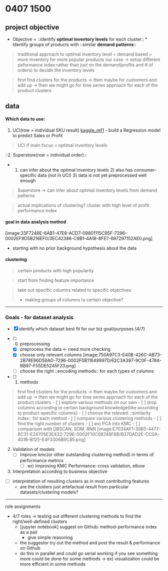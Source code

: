 # 0407 1500

## project objective
* Objective = ::identify **optimal inventory levels** for each cluster::
		* Identify groups of products with ::similar **demand patterns**::
> traditional approach to optimal inventory level = demand based = more inventory for more popular products
> our case -> setup different peformance index rather than just on the demand(profits and # of orders) to decide the inventory levels

> first find clusters for the products 
> -> then maybe for customers and add up 
> -> then we might go for time series approach for each of the product clusters

## data 
#### Which data to use: 
1. UCI(row = individual SKU result) 
[kaggle_ref1](https://www.kaggle.com/code/seifmohmed/end-to-end-data-science-project-part-1-analysis) -  build a Regression model to predict Sales or Profit
> UCI if main focus = optimal inventory levels

::2. Superstore(row = individual order)::
- 1) can infer about the optimal inventory levels 2) also has consumer-specific data (not in UCI) 3) data is not yet preprocessed well enough 
> Superstore -> can infer about optimal inventory levels from demand patterns

> actual implications of clustering?
> cluster with high level of profit performance index

#### goal in data analysis method
[image:33F7248E-6AB1-47E8-ACD7-09801115C95F-7296-0002EF9D5B216EF0/3EC42386-C9B1-4A18-8FE7-697297152AE0.png]
- starting with no prior background hypothesis about the data
#### clustering
> certain products with high popularity

> start from finding feature importance

> take out specific columns related to specific objectives
> - making groups of columns to certain objective?

---
### Goals - for dataset analysis
- [x] identify which dataset best fit for our biz goal/purposes  (4/7)

- [ ] 0. preprocessing
	- [x] preprocess the data <- need more checking
	- [x] choose only relevant columns
[image:750A97C3-E40B-426C-AB73-2B78E96D59AD-7296-0002F0B11649997D/62C3A397-9C0F-4784-BB97-F55DE5245F23.png]
	- [ ] choose the right ::encoding methods:: for each types of columns

- [ ] 1. methods
> first find clusters for the products 
> -> then maybe for customers and add up 
> -> then we might go for time series approach for each of the product clusters
	- [ ] explore various methods on our own
		- [ ] drop columns according to certain background knowledge(like according to product-specific columns)
		- [ ] choose the relevant ::similarity index:: for each method
	- [ ] compare various clustering methods
		- [ ] find the right number of clusters
		- [ ] ex) PCA into KMC 
		- [ ] comparison with DBSCAN, SOM, RNN
[image:E7034AF1-35B5-4477-8C31-E24705E3E432-7296-0002F10C0B748F8B/B37DAD2E-CC0A-401B-B125-E4F3306B9C85.png]
2. Validation of models
	- [ ]  improve kmc(or other outstanding clustering method) in terms of performance metrics
		- [ ] ex) Improving KMC Performance: cross validation, elbow
3. Interpretation according to business objective
- [ ] interpretation of resulting clusters as in most contributing features
	- are the clusters just artefactual result from particular datasets/clustering models?
---
role assignments 
- 4/7 roles -> testing out different clustering methods to find the right/well-defined clusters
	- [jupyter notebook] suggest on Github: method-performance index as a pair 
		- give simple reasoning
	- the suggestor try out the method and post the result & performance on Github
	- do this in parallel and could go serial working if you see something more could be done for some methods -> ex) visualization could be more efficient in some methods